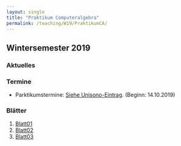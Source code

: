 ```yaml
---
layout: single
title: "Praktikum Computeralgebra"
permalink: /teaching/W19/PraktikumCA/
---
```


## Wintersemester 2019

### Aktuelles

### Termine

* Parktikumstermine: [Siehe Unisono-Eintrag](https://unisono.uni-siegen.de/qisserver/pages/cm/exa/examEventOverviewOwn/showOverview.xhtml?_flowId=examEventOverviewOwn-flow&_flowExecutionKey=e1s3). (Beginn: 14.10.2019)

### Blätter

1. [Blatt01](http://www.algebra.mathematik.uni-siegen.de/barakat/Lehre/WS19/Praktikum/Uebungen/blatt01.pdf)
2. [Blatt02](http://www.algebra.mathematik.uni-siegen.de/barakat/Lehre/WS19/Praktikum/Uebungen/blatt02.pdf)
3. [Blatt03](http://www.algebra.mathematik.uni-siegen.de/barakat/Lehre/WS19/Praktikum/Uebungen/blatt03.pdf)
